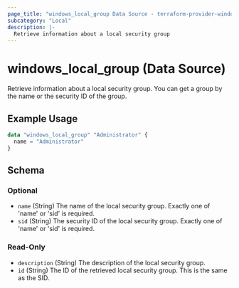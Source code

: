 ```yaml
---
page_title: "windows_local_group Data Source - terraform-provider-windows"
subcategory: "Local"
description: |-
  Retrieve information about a local security group
---
```

# windows_local_group (Data Source)

<!-- data-source description generated from schema -->
Retrieve information about a local security group.
You can get a group by the name or the security ID of the group.
<!-- examples generated from example files -->
## Example Usage

```terraform
data "windows_local_group" "Administrator" {
  name = "Administrator"
}
```

<!-- schema generated by tfplugindocs -->
## Schema

### Optional

- `name` (String) The name of the local security group. Exactly one of 'name' or 'sid' is required.
- `sid` (String) The security ID of the local security group. Exactly one of 'name' or 'sid' is required.

### Read-Only

- `description` (String) The description of the local security group.
- `id` (String) The ID of the retrieved local security group. This is the same as the SID.
